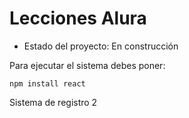 <h1>Lecciones Alura </h1>

- Estado del proyecto: En construcción

Para ejecutar el sistema debes poner:

```npm install react```

Sistema de registro 2
